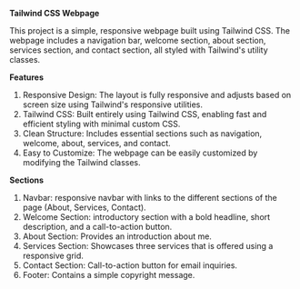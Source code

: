 **Tailwind CSS Webpage**

This project is a simple, responsive webpage built using Tailwind CSS. The webpage includes a navigation bar, welcome section, about section, services section, and contact section, all styled with Tailwind's utility classes.

**Features**
1. Responsive Design: The layout is fully responsive and adjusts based on screen size using Tailwind's responsive utilities.
2. Tailwind CSS: Built entirely using Tailwind CSS, enabling fast and efficient styling with minimal custom CSS.
3. Clean Structure: Includes essential sections such as navigation, welcome, about, services, and contact.
4. Easy to Customize: The webpage can be easily customized by modifying the Tailwind classes.

**Sections**
1. Navbar: responsive navbar with links to the different sections of the page (About, Services, Contact).
2. Welcome Section: introductory section with a bold headline, short description, and a call-to-action button.
3. About Section: Provides an introduction about me.
4. Services Section: Showcases three services that is offered using a responsive grid.
5. Contact Section: Call-to-action button for email inquiries.
6. Footer: Contains a simple copyright message.


